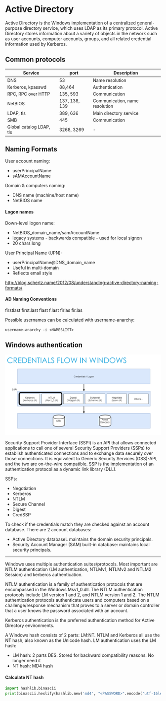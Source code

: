 # Active Directory
Active Directory is the Windows implementation of a centralized general-purpose directory service, which uses LDAP as its primary protocol. Active Directory stores information about a variety of objects in the network such as user accounts, computer accounts, groups, and all related credential information used by Kerberos.

## Common protocols
|Service|port|Description|
|-|-|-|
|DNS|53|Name resolution|
|Kerberos, kpasswd|88,464|Authentication|
|RPC, RPC over HTTP|135, 593|Communication|
|NetBIOS|137, 138, 139|Communication, name resolution|
|LDAP, tls|389, 636|Main directory service|
|SMB|445|Communication|
|Global catalog LDAP, tls|3268, 3269|-|

## Naming Formats
User account naming:
* userPrincipalName
* sAMAccountName

Domain & computers naming:
* DNS name (machine/host name)
* NetBIOS name

#### Logon names
Down-level logon name:
* NetBIOS_domain_name/samAccountName
* legacy systems - backwards compatible - used for local signon
* 20 chars long

User Principal Name (UPN):
* userPrincipalName@DNS_domain_name
* Useful in multi-domain 
* Reflects email style

http://blog.schertz.name/2012/08/understanding-active-directory-naming-formats/

#### AD Naming Conventions
firstlast
first.last
flast
f.last
firlas
fir.las

Possible usernames can be calculated with username-anarchy:

`username-anarchy -i <NAMESLIST>`

## Windows authentication
![KDC](../../00%20Extra/screens/auth.png)

Security Support Provider Interface (SSPI) is an API that allows connected applications to call one of several Security Support Providers (SSPs) to establish authenticated connections and to exchange data securely over those connections. It is equivalent to Generic Security Services (GSS)-API, and the two are on-the-wire compatible. SSP is the implementation of an authentication protocol as a dynamic link library (DLL).

SSPs:
* Negotiation
* Kerberos
* NTLM
* Secure Channel
* Digest
* CredSSP

To check if the credentials match they are checked against an account database. There are 2 account databases:
* Active Directory databaseL maintains the domain security principals.
* Security Account Manager (SAM) built-in database: maintains local security principals.

---

Windows uses multiple authentication suites/protocols. Most important are NTLM authentication (LM authentication, NTLMv1, NTLMv2 and NTLM2 Session) and kerberos authentication.

NTLM authentication is a family of authentication protocols that are encompassed in the Windows Msv1_0.dll. The NTLM authentication protocols include LM version 1 and 2, and NTLM version 1 and 2. The NTLM authentication protocols authenticate users and computers based on a challenge/response mechanism that proves to a server or domain controller that a user knows the password associated with an account.

Kerberos authentication is the preferred authentication method for Active Directory environments.

A Windows hash consists of 2 parts: LM:NT. NTLM and Kerberos all use the NT hash, also known as the Unicode hash. LM authentication uses the LM hash:
* LM hash: 2 parts DES. Stored for backward compatibility reasons. No longer need it
* NT hash: MD4 hash

#### Calculate NT hash
```Python
import hashlib,binascii
print(binascii.hexlify(hashlib.new('md4', "<PASSWORD>".encode('utf-16le')).digest()))
```